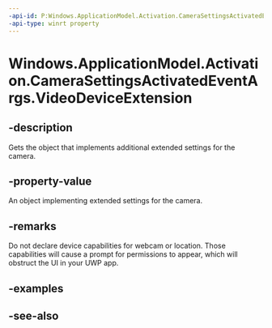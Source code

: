 ```yaml
---
-api-id: P:Windows.ApplicationModel.Activation.CameraSettingsActivatedEventArgs.VideoDeviceExtension
-api-type: winrt property
---
```


<!-- Property syntax
public object VideoDeviceExtension { get; }
-->

# Windows.ApplicationModel.Activation.CameraSettingsActivatedEventArgs.VideoDeviceExtension

## -description
Gets the object that implements additional extended settings for the camera.

## -property-value
An object implementing extended settings for the camera.

## -remarks
Do not declare device capabilities for webcam or location. Those capabilities will cause a prompt for permissions to appear, which will obstruct the UI in your UWP app.

## -examples

## -see-also
